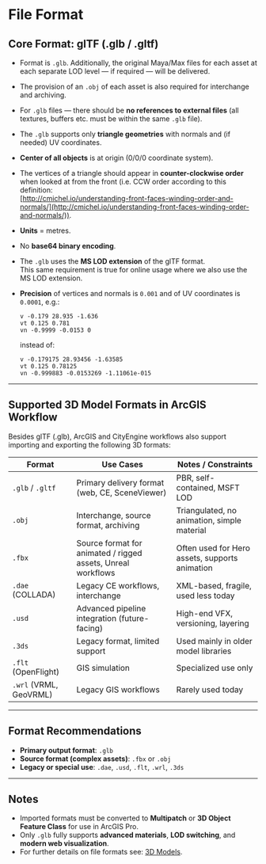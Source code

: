 

# File Format

## Core Format: glTF (.glb / .gltf)

- Format is `.glb`. Additionally, the original Maya/Max files for each asset at each separate LOD level — if required — will be delivered.  
- The provision of an `.obj` of each asset is also required for interchange and archiving.

- For `.glb` files — there should be **no references to external files** (all textures, buffers etc. must be within the same `.glb` file).

- The `.glb` supports only **triangle geometries** with normals and (if needed) UV coordinates.

- **Center of all objects** is at origin (0/0/0 coordinate system).

- The vertices of a triangle should appear in **counter-clockwise order** when looked at from the front (i.e. CCW order according to this definition:  
  [http://cmichel.io/understanding-front-faces-winding-order-and-normals/](http://cmichel.io/understanding-front-faces-winding-order-and-normals/)).

- **Units** = metres.

- No **base64 binary encoding**.

- The `.glb` uses the **MS LOD extension** of the glTF format.  
  This same requirement is true for online usage where we also use the MS LOD extension.

- **Precision** of vertices and normals is `0.001` and of UV coordinates is `0.0001`, e.g.:

    `v -0.179 28.935 -1.636`  
    `vt 0.125 0.781`  
    `vn -0.9999 -0.0153 0`

    instead of:

    `v -0.179175 28.93456 -1.63585`  
    `vt 0.125 0.78125`  
    `vn -0.999883 -0.0153269 -1.11061e-015`

---

## Supported 3D Model Formats in ArcGIS Workflow

Besides glTF (.glb), ArcGIS and CityEngine workflows also support importing and exporting the following 3D formats:

| Format | Use Cases | Notes / Constraints |
|--------|-----------|---------------------|
| `.glb` / `.gltf` | Primary delivery format (web, CE, SceneViewer) | PBR, self-contained, MSFT LOD |
| `.obj` | Interchange, source format, archiving | Triangulated, no animation, simple material |
| `.fbx` | Source format for animated / rigged assets, Unreal workflows | Often used for Hero assets, supports animation |
| `.dae` (COLLADA) | Legacy CE workflows, interchange | XML-based, fragile, used less today |
| `.usd` | Advanced pipeline integration (future-facing) | High-end VFX, versioning, layering |
| `.3ds` | Legacy format, limited support | Used mainly in older model libraries |
| `.flt` (OpenFlight) | GIS simulation | Specialized use only |
| `.wrl` (VRML, GeoVRML) | Legacy GIS workflows | Rarely used today |

---

## Format Recommendations

- **Primary output format**: `.glb`
- **Source format (complex assets)**: `.fbx` or `.obj`
- **Legacy or special use**: `.dae`, `.usd`, `.flt`, `.wrl`, `.3ds`

---

## Notes

- Imported formats must be converted to **Multipatch** or **3D Object Feature Class** for use in ArcGIS Pro.
- Only `.glb` fully supports **advanced materials**, **LOD switching**, and **modern web visualization**.
- For further details on file formats see: [3D Models](https://doc.arcgis.com/en/3d/workflows/content/3d-models.htm).

